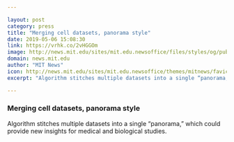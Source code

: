 ```yaml
---

layout: post
category: press
title: "Merging cell datasets, panorama style"
date: 2019-05-06 15:08:30
link: https://vrhk.co/2vHGGOm
image: http://news.mit.edu/sites/mit.edu.newsoffice/files/styles/og/public/images/2019/MIt-Panoramic-Data.jpg
domain: news.mit.edu
author: "MIT News"
icon: http://news.mit.edu/sites/mit.edu.newsoffice/themes/mitnews/favicon.ico
excerpt: "Algorithm stitches multiple datasets into a single “panorama,” which could provide new insights for medical and biological studies."

---
```


### Merging cell datasets, panorama style

Algorithm stitches multiple datasets into a single “panorama,” which could provide new insights for medical and biological studies.